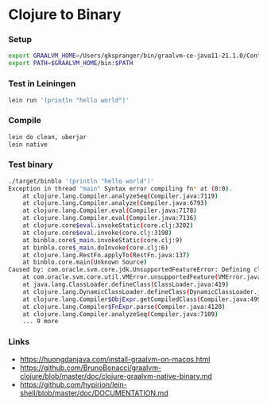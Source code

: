 # Clojure to Binary

### Setup
```bash
export GRAALVM_HOME=/Users/gkspranger/bin/graalvm-ce-java11-21.1.0/Contents/Home
export PATH=$GRAALVM_HOME/bin:$PATH
```

### Test in Leiningen
```bash
lein run '(println "hello world")'
```

### Compile
```bash
lein do clean, uberjar
lein native
```

### Test binary
```bash
./target/binblo '(println "hello world")'
Exception in thread "main" Syntax error compiling fn* at (0:0).
	at clojure.lang.Compiler.analyzeSeq(Compiler.java:7119)
	at clojure.lang.Compiler.analyze(Compiler.java:6793)
	at clojure.lang.Compiler.eval(Compiler.java:7178)
	at clojure.lang.Compiler.eval(Compiler.java:7136)
	at clojure.core$eval.invokeStatic(core.clj:3202)
	at clojure.core$eval.invoke(core.clj:3198)
	at binblo.core$_main.invokeStatic(core.clj:9)
	at binblo.core$_main.doInvoke(core.clj:6)
	at clojure.lang.RestFn.applyTo(RestFn.java:137)
	at binblo.core.main(Unknown Source)
Caused by: com.oracle.svm.core.jdk.UnsupportedFeatureError: Defining classes from new bytecodes run time.
	at com.oracle.svm.core.util.VMError.unsupportedFeature(VMError.java:87)
	at java.lang.ClassLoader.defineClass(ClassLoader.java:419)
	at clojure.lang.DynamicClassLoader.defineClass(DynamicClassLoader.java:46)
	at clojure.lang.Compiler$ObjExpr.getCompiledClass(Compiler.java:4990)
	at clojure.lang.Compiler$FnExpr.parse(Compiler.java:4120)
	at clojure.lang.Compiler.analyzeSeq(Compiler.java:7109)
	... 9 more
```

### Links
- https://huongdanjava.com/install-graalvm-on-macos.html
- https://github.com/BrunoBonacci/graalvm-clojure/blob/master/doc/clojure-graalvm-native-binary.md
- https://github.com/hypirion/lein-shell/blob/master/doc/DOCUMENTATION.md
